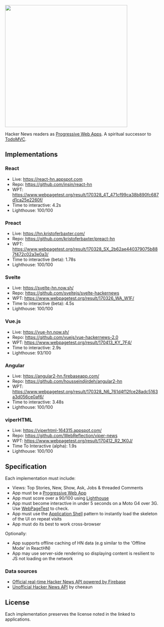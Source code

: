<img src='https://raw.githubusercontent.com/tastejs/hacker-news-pwas/b3f3d40b9e4bd385dbb973d238ce207aed1f60eb/media/logo.png' width='400px'/>

Hacker News readers as [Progressive Web Apps](https://g.co/ProgressiveWebApps). A spiritual successor to [TodoMVC](https://github.com/tastejs/todomvc).

## Implementations

### React

* Live: https://react-hn.appspot.com
* Repo: https://github.com/insin/react-hn
* WPT: https://www.webpagetest.org/result/170328_4T_471cf99ca38b890fc687d1ca25e2260f/
* Time to interactive: 4.2s
* Lighthouse: 100/100

### Preact

* Live: https://hn.kristoferbaxter.com/
* Repo: https://github.com/kristoferbaxter/preact-hn
* WPT: https://www.webpagetest.org/result/170328_SX_2b62ae440379075b887f472c02a3e0a3/
* Time to interactive (beta): 1.78s
* Lighthouse: 100/100

### Svelte

* Live: https://svelte-hn.now.sh/
* Repo: https://github.com/sveltejs/svelte-hackernews
* WPT: https://www.webpagetest.org/result/170326_WA_W1F/
* Time to interactive (beta): 4.5s
* Lighthouse: 100/100

### Vue.js

* Live: https://vue-hn.now.sh/
* Repo: https://github.com/vuejs/vue-hackernews-2.0
* WPT: https://www.webpagetest.org/result/170413_KY_7F4/
* Time to interactive: 2.9s
* Lighthouse: 93/100

### Angular

* Live: https://angular2-hn.firebaseapp.com/
* Repo: https://github.com/housseindjirdeh/angular2-hn
* WPT: https://www.webpagetest.org/result/170328_N6_761d4f12fce28adc5163a3d056ce0af6/
* Time to interactive: 3.48s
* Lighthouse: 100/100

### viperHTML

* Live: https://viperhtml-164315.appspot.com/
* Repo: https://github.com/WebReflection/viper-news
* WPT: https://www.webpagetest.org/result/170412_R2_1K0J/
* Time To Interactive (alpha): 1.9s
* Lighthouse: 100/100

## Specification

Each implementation must include:

* Views: Top Stories, New, Show, Ask, Jobs & threaded Comments
* App must be a [Progressive Web App](https://g.co/ProgressiveWebApps)
* App must score over a 90/100 using [Lighthouse](https://github.com/GoogleChrome/lighthouse)
* App must become interactive in under 5 seconds on a Moto G4 over 3G. Use [WebPageTest](https://www.webpagetest.org/easy) to check.
* App must use the [Application Shell](https://developers.google.com/web/fundamentals/architecture/app-shell) pattern to instantly load the skeleton of the UI on repeat visits
* App must do its best to work cross-browser 

Optionally:

* App supports offline caching of HN data (e.g similar to the 'Offline Mode' in ReactHN)
* App may use server-side rendering so displaying content is resilient to JS not loading on the network

### Data sources

* [Official real-time Hacker News API powered by Firebase](https://github.com/HackerNews/API)
* [Unofficial Hacker News API](https://github.com/cheeaun/node-hnapi) by cheeaun

## License

Each implementation preserves the license noted in the linked to applications.

